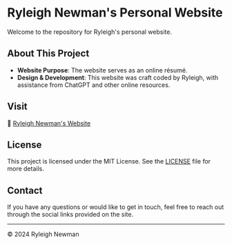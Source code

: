 # Ryleigh Newman's Personal Website

Welcome to the repository for Ryleigh's personal website.

## About This Project

- **Website Purpose**: The website serves as an online résumé.
- **Design & Development**: This website was craft coded by Ryleigh, with assistance from ChatGPT and other online resources.

## Visit

🔗 [Ryleigh Newman's Website](https://ryleighnewman.github.io/)

## License

This project is licensed under the MIT License. See the [LICENSE](LICENSE) file for more details.

## Contact

If you have any questions or would like to get in touch, feel free to reach out through the social links provided on the site.

---

&copy; 2024 Ryleigh Newman
